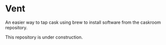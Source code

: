 # Vent
An easier way to tap cask using brew to install software from the caskroom repository. 

This repository is under construction.
